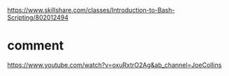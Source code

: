 https://www.skillshare.com/classes/Introduction-to-Bash-Scripting/802012494

# comment

https://www.youtube.com/watch?v=oxuRxtrO2Ag&ab_channel=JoeCollins